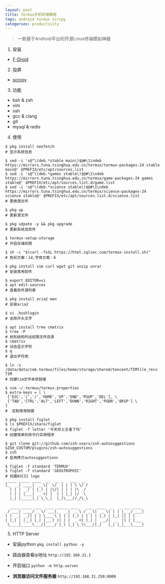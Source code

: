 ```yaml
---
layout: post
title: Termux手机终端教程
tags: android termux scrcpy
categories: productivity
---
```


> 一款基于Android平台的开源Linux终端模拟神器

1. 安装
- [F-Droid](https://f-droid.org/packages/com.termux/)

2. 投屏
- [scrcpy](https://geostrophic.github.io//productivity/2020/07/13/scrcpy.html)

3. 功能
- bsh & zsh
- vim
- ssh
- gcc & clang
- git
- mysql & redis

4. 使用

```
$ pkg install neofetch
# 显示系统信息

$ sed -i 's@^\(deb.*stable main\)$@#\1\ndeb https://mirrors.tuna.tsinghua.edu.cn/termux/termux-packages-24 stable main@' $PREFIX/etc/apt/sources.list
$ sed -i 's@^\(deb.*games stable\)$@#\1\ndeb https://mirrors.tuna.tsinghua.edu.cn/termux/game-packages-24 games stable@' $PREFIX/etc/apt/sources.list.d/game.list
$ sed -i 's@^\(deb.*science stable\)$@#\1\ndeb https://mirrors.tuna.tsinghua.edu.cn/termux/science-packages-24 science stable@' $PREFIX/etc/apt/sources.list.d/science.list
# 更换源文件

$ pkg up 
# 更新源文件

$ pkg udpate -y && pkg upgrade 
# 更新系统及软件

$ termux-setup-storage
# 开启存储权限

$ sh -c "$(curl -fsSL https://html.sqlsec.com/termux-install.sh)"  
# 色彩方案：14,字体方案：6

$ pkg install vim curl wget git unzip unrar
# 安装常用软件

$ export EDITOR=vi
$ apt edit-sources 
# 查看软件源列表

$ pkg install aria2 man
# 安装aria2

$ vi .hushlogin
# 去除开头文字

$ apt install tree cmatrix
$ tree -P
# 树形结构列出权限文件目录
$ cmatrix
# 动态显示字符
$ q
# 退出字符雨

$ ln -s /data/data/com.termux/files/home/storage/shared/tencent/TIMfile_recv TIM
# 创建tim文件夹软链接

$ vim ~/.termux/termux.properties
$ extra-keys = [ \
 ['ESC','|','/','HOME','UP','END','PGUP','DEL'], \
 ['TAB','CTRL','ALT','LEFT','DOWN','RIGHT','PGDN','BKSP'] \
]
#  定制常用按键

$ pkg install figlet
$ ls $PREFIX/share/figlet
$ figlet -f letter '今天你上王者了吗'
# 创建简单的命令行实用程序

$ git clone git://github.com/zsh-users/zsh-autosuggestions $ZSH_CUSTOM/plugins/zsh-autosuggestions
$ zsh
# 启用拷贝autosuggestions

$ figlet -f standard 'TERMUX'
$ figlet -f standard 'GEOSTROPHIC' 
# 创建ASCII logo
_____ _____ ____  __  __ _   ___  __
|_   _| ____|  _ \|  \/  | | | \ \/ /
  | | |  _| | |_) | |\/| | | | |\  /
  | | | |___|  _ <| |  | | |_| |/  \
  |_| |_____|_| \_\_|  |_|\___//_/\_\

  ____ _____ ___  ____ _____ ____   ___  ____  _   _ ___ ____ 
 / ___| ____/ _ \/ ___|_   _|  _ \ / _ \|  _ \| | | |_ _/ ___|
| |  _|  _|| | | \___ \ | | | |_) | | | | |_) | |_| || | |    
| |_| | |__| |_| |___) || | |  _ <| |_| |  __/|  _  || | |___ 
 \____|_____\___/|____/ |_| |_| \_\\___/|_|   |_| |_|___\____|
```

5. HTTP Server

- 安装python
`pkg install python -y`

- 路由器查看ip地址
`http://192.168.31.1`

- 开启端口
`python -m http.server`

- **浏览器访问文件服务器**
`http://192.168.31.250:8000`

